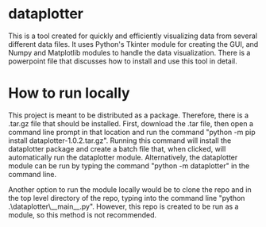 # dataplotter
This is a tool created for quickly and efficiently visualizing data from several different data files. It uses Python's Tkinter module for creating the GUI, and Numpy and Matplotlib modules to handle the data visualization. There is a powerpoint file that discusses how to install and use this tool in detail.

# How to run locally
This project is meant to be distributed as a package. Therefore, there is a .tar.gz file that should be installed. First, download the .tar file, then open a command line prompt in that location and run the command "python -m pip install dataplotter-1.0.2.tar.gz". Running this command will install the dataplotter package and create a batch file that, when clicked, will automatically run the dataplotter module. Alternatively, the dataplotter module can be run by typing the command "python -m dataplotter" in the command line.

Another option to run the module locally would be to clone the repo and in the top level directory of the repo, typing into the command line "python .\dataplotter\\_\_main__.py". However, this repo is created to be run as a module, so this method is not recommended.

